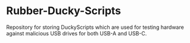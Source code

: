 # Rubber-Ducky-Scripts
Repository for storing DuckyScripts which are used for testing hardware against malicious USB drives for both USB-A and USB-C. 
